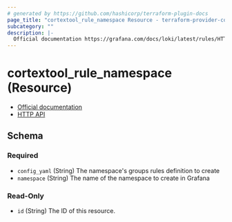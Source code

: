 ```yaml
---
# generated by https://github.com/hashicorp/terraform-plugin-docs
page_title: "cortextool_rule_namespace Resource - terraform-provider-cortextool"
subcategory: ""
description: |-
  Official documentation https://grafana.com/docs/loki/latest/rules/HTTP API https://grafana.com/docs/loki/latest/api/#ruler
---
```


# cortextool_rule_namespace (Resource)

* [Official documentation](https://grafana.com/docs/loki/latest/rules/)
* [HTTP API](https://grafana.com/docs/loki/latest/api/#ruler)



<!-- schema generated by tfplugindocs -->
## Schema

### Required

- `config_yaml` (String) The namespace's groups rules definition to create
- `namespace` (String) The name of the namespace to create in Grafana

### Read-Only

- `id` (String) The ID of this resource.



